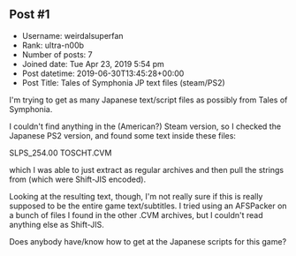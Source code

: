 ## Post #1
- Username: weirdalsuperfan
- Rank: ultra-n00b
- Number of posts: 7
- Joined date: Tue Apr 23, 2019 5:54 pm
- Post datetime: 2019-06-30T13:45:28+00:00
- Post Title: Tales of Symphonia JP text files (steam/PS2)

I'm trying to get as many Japanese text/script files as possibly from Tales of Symphonia.

I couldn't find anything in the (American?) Steam version, so I checked the Japanese PS2 version, and found some text inside these files:

SLPS_254.00
TOSCHT.CVM

which I was able to just extract as regular archives and then pull the strings from (which were Shift-JIS encoded).

Looking at the resulting text, though, I'm not really sure if this is really supposed to be the entire game text/subtitles.
I tried using an AFSPacker on a bunch of files I found in the other .CVM archives, but I couldn't read anything else as Shift-JIS.

Does anybody have/know how to get at the Japanese scripts for this game?
